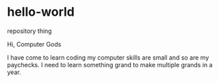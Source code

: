# hello-world
repository thing

Hi, Computer Gods

I have come to learn coding my computer skills are small and so are my paychecks. 
I need to learn something grand to make multiple grands in a year. 
